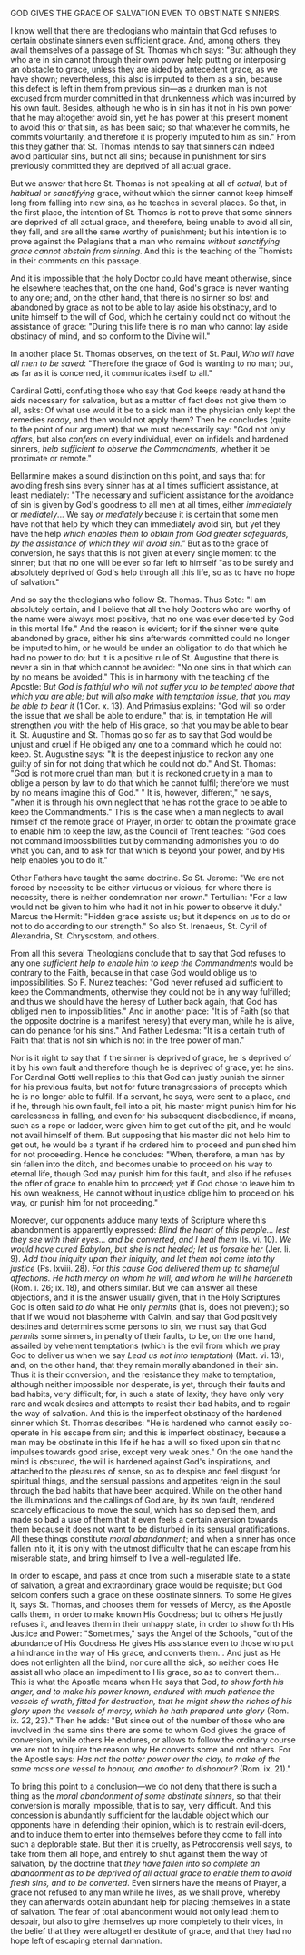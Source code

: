 
GOD GIVES THE GRACE OF SALVATION EVEN TO OBSTINATE SINNERS.

I know well that there are theologians who maintain that God refuses to certain obstinate sinners even sufficient grace. And, among others, they avail themselves of a passage of St. Thomas which says: \"But although they who are in sin cannot through their own power help putting or interposing an obstacle to grace, unless they are aided by antecedent grace, as we have shown; nevertheless, this also is imputed to them as a sin, because this defect is left in them from previous sin—as a drunken man is not excused from murder committed in that drunkenness which was incurred by his own fault. Besides, although he who is in sin has it not in his own power that he may altogether avoid sin, yet he has power at this present moment to avoid this or that sin, as has been said; so that whatever he commits, he commits voluntarily, and therefore it is properly imputed to him as sin.\" From this they gather that St. Thomas intends to say that sinners can indeed avoid particular sins, but not all sins; because in punishment for sins previously committed they are deprived of all actual grace.

But we answer that here St. Thomas is not speaking at all of *actual*, but of *habitual* or *sanctifying* grace, without which the sinner cannot keep himself long from falling into new sins, as he teaches in several places. So that, in the first place, the intention of St. Thomas is not to prove that some sinners are deprived of all actual grace, and therefore, being unable to avoid all sin, they fall, and are all the same worthy of punishment; but his intention is to prove against the Pelagians that a man who remains *without sanctifying grace cannot abstain from sinning*. And this is the teaching of the Thomists in their comments on this passage.

And it is impossible that the holy Doctor could have meant otherwise, since he elsewhere teaches that, on the one hand, God\'s grace is never wanting to any one; and, on the other hand, that there is no sinner so lost and abandoned by grace as not to be able to lay aside his obstinacy, and to unite himself to the will of God, which he certainly could not do without the assistance of grace: \"During this life there is no man who cannot lay aside obstinacy of mind, and so conform to the Divine will.\"

In another place St. Thomas observes, on the text of St. Paul, *Who will have all men to be saved*: \"Therefore the grace of God is wanting to no man; but, as far as it is concerned, it communicates itself to all.\"

Cardinal Gotti, confuting those who say that God keeps ready at hand the aids necessary for salvation, but as a matter of fact does not give them to all, asks: Of what use would it be to a sick man if the physician only kept the remedies *ready*, and then would not apply them? Then he concludes (quite to the point of our argument) that we must necessarily say: \"God not only *offers*, but also *confers* on every individual, even on infidels and hardened sinners, *help sufficient to observe the Commandments*, whether it be proximate or remote.\"

Bellarmine makes a sound distinction on this point, and says that for avoiding fresh sins every sinner has at all times sufficient assistance, at least mediately: \"The necessary and sufficient assistance for the avoidance of sin is given by God\'s goodness to all men at all times, either *immediately* or *mediately*... We say *or mediately* because it is certain that some men have not that help by which they can immediately avoid sin, but yet they have the help *which enables them to obtain from God greater safeguards, by the assistance of which they will avoid sin.\"* But as to the grace of conversion, he says that this is not given at every single moment to the sinner; but that no one will be ever so far left to himself \"as to be surely and absolutely deprived of God\'s help through all this life, so as to have no hope of salvation.\"

And so say the theologians who follow St. Thomas. Thus Soto: \"I am absolutely certain, and I believe that all the holy Doctors who are worthy of the name were always most positive, that no one was ever deserted by God in this mortal life.\" And the reason is evident; for if the sinner were quite abandoned by grace, either his sins afterwards committed could no longer be imputed to him, or he would be under an obligation to do that which he had no power to do; but it is a positive rule of St. Augustine that there is never a sin in that which cannot be avoided: \"No one sins in that which can by no means be avoided.\" This is in harmony with the teaching of the Apostle: *But God is faithful who will not suffer you to be tempted above that which you are able; but will also make with temptation issue, that you may be able to bear it* (1 Cor. x. 13). And Primasius explains: \"God will so order the issue that we shall be able to endure,\" that is, in temptation He will strengthen you with the help of His grace, so that you may be able to bear it. St. Augustine and St. Thomas go so far as to say that God would be unjust and cruel if He obliged any one to a command which he could not keep. St. Augustine says: \"It is the deepest injustice to reckon any one guilty of sin for not doing that which he could not do.\" And St. Thomas: \"God is not more cruel than man; but it is reckoned cruelty in a man to oblige a person by law to do that which he cannot fulfil; therefore we must by no means imagine this of God.\" \" It is, however, different,\" he says, \"when it is through his own neglect that he has not the grace to be able to keep the Commandments.\" This is the case when a man neglects to avail himself of the remote grace of Prayer, in order to obtain the proximate grace to enable him to keep the law, as the Council of Trent teaches: \"God does not command impossibilities but by commanding admonishes you to do what you can, and to ask for that which is beyond your power, and by His help enables you to do it.\"

Other Fathers have taught the same doctrine. So St. Jerome: \"We are not forced by necessity to be either virtuous or vicious; for where there is necessity, there is neither condemnation nor crown.\" Tertullian: \"For a law would not be given to him who had it not in his power to observe it duly.\" Marcus the Hermit: \"Hidden grace assists us; but it depends on us to do or not to do according to our strength.\" So also St. Irenaeus, St. Cyril of Alexandria, St. Chrysostom, and others.

From all this several Theologians conclude that to say that God refuses to any one *sufficient help to enable him to keep the Commandments* would be contrary to the Faith, because in that case God would oblige us to impossibilities. So F. Nunez teaches: \"God never refused aid sufficient to keep the Commandments, otherwise they could not be in any way fulfilled; and thus we should have the heresy of Luther back again, that God has obliged men to impossibilities.\" And in another place: \"It is of Faith (so that the opposite doctrine is a manifest heresy) that every man, while he is alive, can do penance for his sins.\" And Father Ledesma: \"It is a certain truth of Faith that that is not sin which is not in the free power of man.\"

Nor is it right to say that if the sinner is deprived of grace, he is deprived of it by his own fault and therefore though he is deprived of grace, yet he sins. For Cardinal Gotti well replies to this that God can justly punish the sinner for his previous faults, but not for future transgressions of precepts which he is no longer able to fulfil. If a servant, he says, were sent to a place, and if he, through his own fault, fell into a pit, his master might punish him for his carelessness in falling, and even for his subsequent disobedience, if means, such as a rope or ladder, were given him to get out of the pit, and he would not avail himself of them. But supposing that his master did not help him to get out, he would be a tyrant if he ordered him to proceed and punished him for not proceeding. Hence he concludes: \"When, therefore, a man has by sin fallen into the ditch, and becomes unable to proceed on his way to eternal life, though God may punish him for this fault, and also if he refuses the offer of grace to enable him to proceed; yet if God chose to leave him to his own weakness, He cannot without injustice oblige him to proceed on his way, or punish him for not proceeding.\"

Moreover, our opponents adduce many texts of Scripture where this abandonment is apparently expressed: *Blind the heart of this people... lest they see with their eyes... and be converted, and I heal them* (Is. vi. 10). *We would have cured Babylon, but she is not healed; let us forsake her* (Jer. li. 9). *Add thou iniquity upon their iniquity, and let them not come into thy justice* (Ps. lxviii. 28). *For this cause God delivered them up to shameful affections. He hath mercy on whom he will; and whom he will he hardeneth* (Rom. i. 26; ix. 18), and others similar. But we can answer all these objections, and it is the answer usually given, that in the Holy Scriptures God is often said *to do* what He only *permits* (that is, does not prevent); so that if we would not blaspheme with Calvin, and say that God positively destines and determines some persons to sin, we must say that God *permits* some sinners, in penalty of their faults, to be, on the one hand, assailed by vehement temptations (which is the evil from which we pray God to deliver us when we say *Lead us not into temptation*) (Matt. vi. 13), and, on the other hand, that they remain morally abandoned in their sin. Thus it is their conversion, and the resistance they make to temptation, although neither impossible nor desperate, is yet, through their faults and bad habits, very difficult; for, in such a state of laxity, they have only very rare and weak desires and attempts to resist their bad habits, and to regain the way of salvation. And this is the imperfect obstinacy of the hardened sinner which St. Thomas describes: \"He is hardened who cannot easily co-operate in his escape from sin; and this is imperfect obstinacy, because a man may be obstinate in this life if he has a will so fixed upon sin that no impulses towards good arise, except very weak ones.\" On the one hand the mind is obscured, the will is hardened against God\'s inspirations, and attached to the pleasures of sense, so as to despise and feel disgust for spiritual things, and the sensual passions and appetites reign in the soul through the bad habits that have been acquired. While on the other hand the illuminations and the callings of God are, by its own fault, rendered scarcely efficacious to move the soul, which has so depised them, and made so bad a use of them that it even feels a certain aversion towards them because it does not want to be disturbed in its sensual gratifications. All these things constitute *moral abandonment*; and when a sinner has once fallen into it, it is only with the utmost difficulty that he can escape from his miserable state, and bring himself to live a well-regulated life.

In order to escape, and pass at once from such a miserable state to a state of salvation, a great and extraordinary grace would be requisite; but God seldom confers such a grace on these obstinate sinners. To some He gives it, says St. Thomas, and chooses them for vessels of Mercy, as the Apostle calls them, in order to make known His Goodness; but to others He justly refuses it, and leaves them in their unhappy state, in order to show forth His Justice and Power: \"Sometimes,\" says the Angel of the Schools, \"out of the abundance of His Goodness He gives His assistance even to those who put a hindrance in the way of His grace, and converts them... And just as He does not enlighten all the blind, nor cure all the sick, so neither does He assist all who place an impediment to His grace, so as to convert them... This is what the Apostle means when He says that God, *to show forth his anger, and to make his power known, endured with much patience the vessels of wrath, fitted for destruction, that he might show the riches of his glory upon the vessels of mercy, which he hath prepared unto glory* (Rom. ix. 22, 23).\" Then he adds: \"But since out of the number of those who are involved in the same sins there are some to whom God gives the grace of conversion, while others He endures, or allows to follow the ordinary course we are not to inquire the reason why He converts some and not others. For the Apostle says: *Has not the potter power over the clay, to make of the same mass one vessel to honour, and another to dishonour?* (Rom. ix. 21).\"

To bring this point to a conclusion—we do not deny that there is such a thing as the *moral abandonment of some obstinate sinners*, so that their conversion is morally impossible, that is to say, very difficult. And this concession is abundantly sufficient for the laudable object which our opponents have in defending their opinion, which is to restrain evil-doers, and to induce them to enter into themselves before they come to fall into such a deplorable state. But then it is cruelty, as Petrocorensis well says, to take from them all hope, and entirely to shut against them the way of salvation, by the doctrine that *they have fallen into so complete an abandonment as to be deprived of all actual grace to enable them to avoid fresh sins, and to be converted*. Even sinners have the means of Prayer, a grace not refused to any man while he lives, as we shall prove, whereby they can afterwards obtain abundant help for placing themselves in a state of salvation. The fear of total abandonment would not only lead them to despair, but also to give themselves up more completely to their vices, in the belief that they were altogether destitute of grace, and that they had no hope left of escaping eternal damnation.

